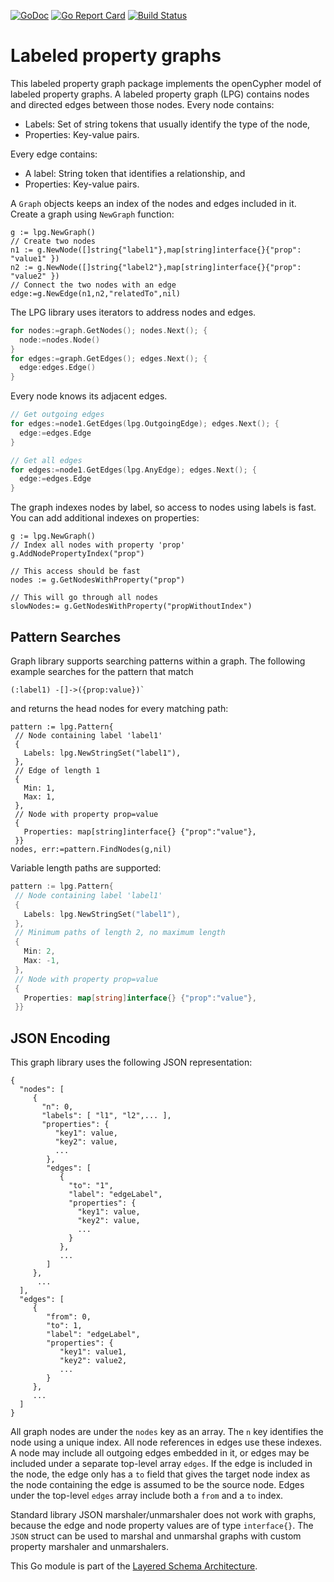 [![GoDoc](https://godoc.org/github.com/cloudprivacylabs/lpg?status.svg)](https://godoc.org/github.com/cloudprivacylabs/lpg/v2)
[![Go Report Card](https://goreportcard.com/badge/github.com/cloudprivacylabs/lpg)](https://goreportcard.com/report/github.com/cloudprivacylabs/lpg/v2)
[![Build Status](https://github.com/cloudprivacylabs/lpg/actions/workflows/CI.yml/badge.svg?branch=main)](https://github.com/cloudprivacylabs/lpg/actions/workflows/CI.yml)
# Labeled property graphs

This labeled property graph package implements the openCypher model of
labeled property graphs. A labeled property graph (LPG) contains nodes
and directed edges between those nodes. Every node contains:

  * Labels: Set of string tokens that usually identify the type of the
    node,
  * Properties: Key-value pairs.
  
Every edge contains:
  * A label: String token that identifies a relationship, and
  * Properties: Key-value pairs.

A `Graph` objects keeps an index of the nodes and edges included in
it. Create a graph using `NewGraph` function:

```
g := lpg.NewGraph()
// Create two nodes
n1 := g.NewNode([]string{"label1"},map[string]interface{}{"prop": "value1" })
n2 := g.NewNode([]string{"label2"},map[string]interface{}{"prop": "value2" })
// Connect the two nodes with an edge
edge:=g.NewEdge(n1,n2,"relatedTo",nil)
```

The LPG library uses iterators to address nodes and edges.

``` go
for nodes:=graph.GetNodes(); nodes.Next(); {
  node:=nodes.Node()
}
for edges:=graph.GetEdges(); edges.Next(); {
  edge:edges.Edge()
}
```

Every node knows its adjacent edges. 

```go
// Get outgoing edges
for edges:=node1.GetEdges(lpg.OutgoingEdge); edges.Next(); {
  edge:=edges.Edge
}

// Get all edges
for edges:=node1.GetEdges(lpg.AnyEdge); edges.Next(); {
  edge:=edges.Edge
}
```

The graph indexes nodes by label, so access to nodes using labels is
fast. You can add additional indexes on properties:

```
g := lpg.NewGraph()
// Index all nodes with property 'prop'
g.AddNodePropertyIndex("prop")

// This access should be fast
nodes := g.GetNodesWithProperty("prop")

// This will go through all nodes
slowNodes:= g.GetNodesWithProperty("propWithoutIndex")
```

## Pattern Searches

Graph library supports searching patterns within a graph. The
following example searches for the pattern that match

```
(:label1) -[]->({prop:value})`
```

and returns the head nodes for every matching path:

```
pattern := lpg.Pattern{ 
 // Node containing label 'label1'
 {
   Labels: lpg.NewStringSet("label1"),
 },
 // Edge of length 1
 {
   Min: 1, 
   Max: 1,
 },
 // Node with property prop=value
 {
   Properties: map[string]interface{} {"prop":"value"},
 }}
nodes, err:=pattern.FindNodes(g,nil)
```

Variable length paths are supported:

``` go
pattern := lpg.Pattern{ 
 // Node containing label 'label1'
 {
   Labels: lpg.NewStringSet("label1"),
 },
 // Minimum paths of length 2, no maximum length
 {
   Min: 2, 
   Max: -1,
 },
 // Node with property prop=value
 {
   Properties: map[string]interface{} {"prop":"value"},
 }}

```

## JSON Encoding

This graph library uses the following JSON representation:

```
{
  "nodes": [
     {
       "n": 0,
       "labels": [ "l1", "l2",... ],
       "properties": {
          "key1": value,
          "key2": value,
          ...
        },
        "edges": [
           {
             "to": "1",
             "label": "edgeLabel",
             "properties": {
               "key1": value,
               "key2": value,
               ...
             }
           },
           ...
        ]
     },
      ...
  ],
  "edges": [
     {
        "from": 0,
        "to": 1,
        "label": "edgeLabel",
        "properties": {
           "key1": value1,
           "key2": value2,
           ...
        }
     },
     ...
  ]
}
```

All graph nodes are under the `nodes` key as an array. The `n` key
identifies the node using a unique index. All node references in edges
use these indexes. A node may include all outgoing edges embedded in
it, or edges may be included under a separate top-level array
`edges`. If the edge is included in the node, the edge only has a `to`
field that gives the target node index as the node containing the edge
is assumed to be the source node. Edges under the top-level `edges`
array include both a `from` and a `to` index.

Standard library JSON marshaler/unmarshaler does not work with graphs,
because the edge and node property values are of type
`interface{}`. The `JSON` struct can be used to marshal and unmarshal
graphs with custom property marshaler and unmarshalers.

This Go module is part of the [Layered Schema
Architecture](https://layeredschemas.org).

